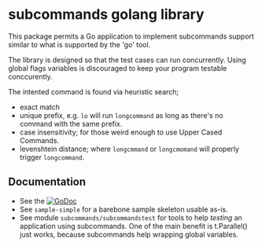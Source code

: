 subcommands golang library
==========================

This package permits a Go application to implement subcommands support
similar to what is supported by the 'go' tool.

The library is designed so that the test cases can run concurrently.
Using global flags variables is discouraged to keep your program testable
conccurently.

The intented command is found via heuristic search;

  - exact match
  - unique prefix, e.g. `lo` will run `longcommand` as long as there's no
    command with the same prefix.
  - case insensitivity; for those weird enough to use Upper Cased Commands.
  - levenshtein distance; where `longcmmand` or `longcmomand` will properly
    trigger `longcommand`.


Documentation
-------------

  - See the [![GoDoc](https://godoc.org/github.com/maruel/subcommands?status.svg)](https://godoc.org/github.com/maruel/subcommands)
  - See `sample-simple` for a barebone sample skeleton usable as-is.
  - See module `subcommands/subcommandstest` for tools to help *testing* an
    application using subcommands. One of the main benefit is t.Parallel() just
    works, because subcommands help wrapping global variables.

